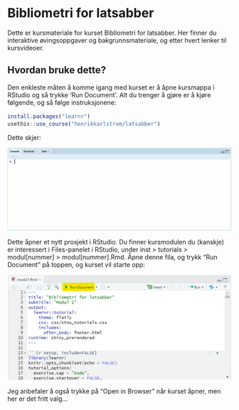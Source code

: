 
<!-- README.md is generated from README.Rmd. Please edit that file -->

# Bibliometri for latsabber

Dette er kursmateriale for kurset Bibliometri for latsabber. Her finner
du interaktive øvingsoppgaver og bakgrunnsmateriale, og etter hvert
lenker til kursvideoer.

## Hvordan bruke dette?

Den enkleste måten å komme igang med kurset er å åpne kursmappa i
RStudio og så trykke ‘Run Document’. Alt du trenger å gjøre er å kjøre
følgende, og så følge instruksjonene:

``` r
install.packages("learnr")
usethis::use_course("henrikkarlstrom/latsabber")
```

Dette skjer:

![](inst/images/install.gif)

Dette åpner et nytt prosjekt i RStudio. Du finner kursmodulen du
(kanskje) er interessert i Files-panelet i RStudio, under inst \>
tutorials \> modul\[nummer\] \> modul\[nummer\].Rmd. Åpne denne fila, og
trykk “Run Document” på toppen, og kurset vil starte opp:

![](inst/images/run.png)

Jeg anbefaler å også trykke på “Open in Browser” når kurset åpner, men
her er det fritt valg…
